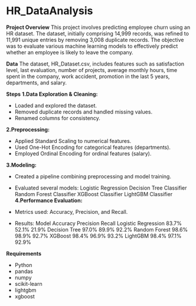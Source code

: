 # HR_DataAnalysis

**Project Overview**
This project involves predicting employee churn using an HR dataset. The dataset, initially comprising 14,999 records, was refined to 11,991 unique entries by removing 3,008 duplicate records. The objective was to evaluate various machine learning models to effectively predict whether an employee is likely to leave the company.

**Data**
The dataset, HR_Dataset.csv, includes features such as satisfaction level, last evaluation, number of projects, average monthly hours, time spent in the company, work accident, promotion in the last 5 years, departments, and salary.

**Steps**
**1.Data Exploration & Cleaning:**

* Loaded and explored the dataset.
* Removed duplicate records and handled missing values.
* Renamed columns for consistency.
  
**2.Preprocessing:**

* Applied Standard Scaling to numerical features.
* Used One-Hot Encoding for categorical features (departments).
* Employed Ordinal Encoding for ordinal features (salary).
  
**3.Modeling:**

* Created a pipeline combining preprocessing and model training.
* Evaluated several models:
      Logistic Regression
      Decision Tree Classifier
      Random Forest Classifier
      XGBoost Classifier
      LightGBM Classifier
**4.Performance Evaluation:**

* Metrics used: Accuracy, Precision, and Recall.
* Results:
Model	Accuracy	Precision	Recall
Logistic Regression	83.7%	52.1%	21.9%
Decision Tree	97.0%	89.9%	92.2%
Random Forest	98.6%	98.9%	92.7%
XGBoost	98.4%	96.9%	93.2%
LightGBM	98.4%	97.1%	92.9%

**Requirements**
* Python
* pandas
* numpy
* scikit-learn
* lightgbm
* xgboost

